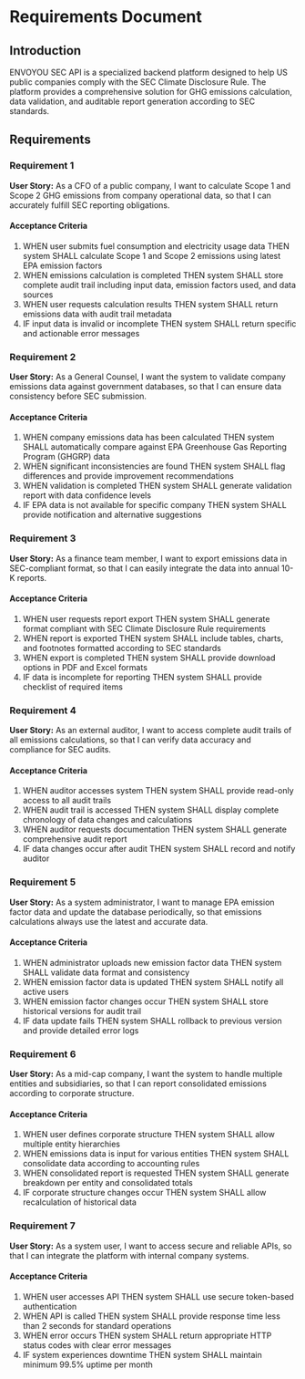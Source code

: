 # Requirements Document

## Introduction

ENVOYOU SEC API is a specialized backend platform designed to help US public companies comply with the SEC Climate Disclosure Rule. The platform provides a comprehensive solution for GHG emissions calculation, data validation, and auditable report generation according to SEC standards.

## Requirements

### Requirement 1

**User Story:** As a CFO of a public company, I want to calculate Scope 1 and Scope 2 GHG emissions from company operational data, so that I can accurately fulfill SEC reporting obligations.

#### Acceptance Criteria

1. WHEN user submits fuel consumption and electricity usage data THEN system SHALL calculate Scope 1 and Scope 2 emissions using latest EPA emission factors
2. WHEN emissions calculation is completed THEN system SHALL store complete audit trail including input data, emission factors used, and data sources
3. WHEN user requests calculation results THEN system SHALL return emissions data with audit trail metadata
4. IF input data is invalid or incomplete THEN system SHALL return specific and actionable error messages

### Requirement 2

**User Story:** As a General Counsel, I want the system to validate company emissions data against government databases, so that I can ensure data consistency before SEC submission.

#### Acceptance Criteria

1. WHEN company emissions data has been calculated THEN system SHALL automatically compare against EPA Greenhouse Gas Reporting Program (GHGRP) data
2. WHEN significant inconsistencies are found THEN system SHALL flag differences and provide improvement recommendations
3. WHEN validation is completed THEN system SHALL generate validation report with data confidence levels
4. IF EPA data is not available for specific company THEN system SHALL provide notification and alternative suggestions

### Requirement 3

**User Story:** As a finance team member, I want to export emissions data in SEC-compliant format, so that I can easily integrate the data into annual 10-K reports.

#### Acceptance Criteria

1. WHEN user requests report export THEN system SHALL generate format compliant with SEC Climate Disclosure Rule requirements
2. WHEN report is exported THEN system SHALL include tables, charts, and footnotes formatted according to SEC standards
3. WHEN export is completed THEN system SHALL provide download options in PDF and Excel formats
4. IF data is incomplete for reporting THEN system SHALL provide checklist of required items

### Requirement 4

**User Story:** As an external auditor, I want to access complete audit trails of all emissions calculations, so that I can verify data accuracy and compliance for SEC audits.

#### Acceptance Criteria

1. WHEN auditor accesses system THEN system SHALL provide read-only access to all audit trails
2. WHEN audit trail is accessed THEN system SHALL display complete chronology of data changes and calculations
3. WHEN auditor requests documentation THEN system SHALL generate comprehensive audit report
4. IF data changes occur after audit THEN system SHALL record and notify auditor

### Requirement 5

**User Story:** As a system administrator, I want to manage EPA emission factor data and update the database periodically, so that emissions calculations always use the latest and accurate data.

#### Acceptance Criteria

1. WHEN administrator uploads new emission factor data THEN system SHALL validate data format and consistency
2. WHEN emission factor data is updated THEN system SHALL notify all active users
3. WHEN emission factor changes occur THEN system SHALL store historical versions for audit trail
4. IF data update fails THEN system SHALL rollback to previous version and provide detailed error logs

### Requirement 6

**User Story:** As a mid-cap company, I want the system to handle multiple entities and subsidiaries, so that I can report consolidated emissions according to corporate structure.

#### Acceptance Criteria

1. WHEN user defines corporate structure THEN system SHALL allow multiple entity hierarchies
2. WHEN emissions data is input for various entities THEN system SHALL consolidate data according to accounting rules
3. WHEN consolidated report is requested THEN system SHALL generate breakdown per entity and consolidated totals
4. IF corporate structure changes occur THEN system SHALL allow recalculation of historical data

### Requirement 7

**User Story:** As a system user, I want to access secure and reliable APIs, so that I can integrate the platform with internal company systems.

#### Acceptance Criteria

1. WHEN user accesses API THEN system SHALL use secure token-based authentication
2. WHEN API is called THEN system SHALL provide response time less than 2 seconds for standard operations
3. WHEN error occurs THEN system SHALL return appropriate HTTP status codes with clear error messages
4. IF system experiences downtime THEN system SHALL maintain minimum 99.5% uptime per month